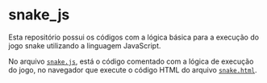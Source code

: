 # snake_js

Esta repositório possui os códigos com a lógica básica para a execução do jogo snake utilizando a linguagem JavaScript.

No arquivo [```snake.js```](snake.js), está o código comentado com a lógica de execução do jogo, no navegador
que execute o código HTML do arquivo [```snake.html```](snake.html).
